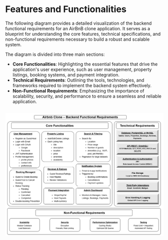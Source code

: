 # Features and Functionalities

The following diagram provides a detailed visualization of the backend functional requirements for an AirBnB clone application. It serves as a blueprint for understanding the core features, technical specifications, and non-functional requirements necessary to build a robust and scalable system. 

The diagram is divided into three main sections:

- **Core Functionalities**: Highlighting the essential features that drive the application's user experience, such as user management, property listings, booking systems, and payment integration.
- **Technical Requirements**: Outlining the tools, technologies, and frameworks required to implement the backend system effectively.
- **Non-Functional Requirements**: Emphasizing the importance of scalability, security, and performance to ensure a seamless and reliable application.
##

![Features and Functionalities](<AirBnB Functionalities.drawio-1.png>)
